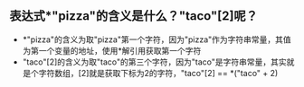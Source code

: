 ## 表达式*"pizza"的含义是什么？"taco"[2]呢？

- *"pizza"的含义为取"pizza"第一个字符，因为"pizza"作为字符串常量，其值为第一个变量的地址，使用\*解引用获取第一个字符
- "taco"[2]的含义为取"taco"的第三个字符，因为"taco"是字符串常量，其实就是个字符数组，[2]就是获取下标为2的字符，"taco"[2] == *("taco" + 2)